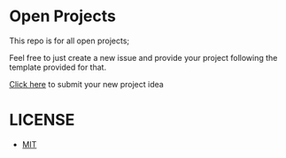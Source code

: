 # Open Projects

This repo is for all open projects;

Feel free to just create a new issue and provide your project following the template provided for that.

[Click here](https://github.com/osscameroon/Open-Projects/issues/new?assignees=&labels=&template=project-idea-template.md&title=) to submit your new project idea


# LICENSE

- [MIT](https://choosealicense.com/licenses/mit/)
